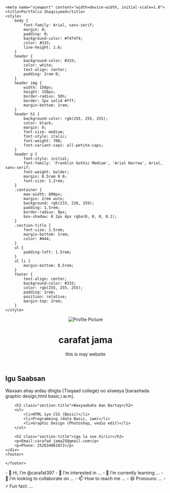 <!DOCTYPE html>
<!-- saved from url=(0057)file:///C:/Users/HP/Desktop/table%20folder/portfolia.html -->
<html lang="en"><head><meta http-equiv="Content-Type" content="text/html; charset=UTF-8">
    
    <meta name="viewport" content="width=device-width, initial-scale=1.0">
    <title>Portfolio Shaqsiyeed</title>
    <style>
        body {
            font-family: Arial, sans-serif;
            margin: 0;
            padding: 0;
            background-color: #f4f4f4;
            color: #333;
            line-height: 1.6;
        }
        header {
            background-color: #333;
            color: white;
            text-align: center;
            padding: 2rem 0;
        }
        header img {
            width: 150px;
            height: 150px;
            border-radius: 50%;
            border: 3px solid #fff;
            margin-bottom: 1rem;
        }
        header h1 {
            background-color: rgb(255, 255, 255);
            color: black;
            margin: 0;
            font-size: medium;
            font-style: italic;
            font-weight: 700;
            font-variant-caps: all-petite-caps;
        }
        header p {
            font-style: initial;
            font-family: 'Franklin Gothic Medium', 'Arial Narrow', Arial, sans-serif;
            font-weight: bolder;
            margin: 0.5rem 0 0;
            font-size: 1.2rem;
        }
        .container {
            max-width: 800px;
            margin: 2rem auto;
            background: rgb(233, 226, 159);
            padding: 1.5rem;
            border-radius: 8px;
            box-shadow: 0 2px 4px rgba(0, 0, 0, 0.1);
        }
        .section-title {
            font-size: 1.5rem;
            margin-bottom: 1rem;
            color: #444;
        }
        ul {
            padding-left: 1.5rem;
        }
        ul li {
            margin-bottom: 0.5rem;
        }
        footer {
            text-align: center;
            background-color: #333;
            color: rgb(255, 255, 255);
            padding: 1rem;
            position: relative;
            margin-top: 2rem;
        }
    </style>
</head>
<body>
    <header>
        <!-- Ku dar sawirkaaga -->
        <img src="carafad.png" alt="Profile Picture">
        <h1>carafat jama</h1>
        <p>this is may website</p>
    </header>
    <div class="container">
        <h2 class="section-title">Igu Saabsan</h2>
        <p>Waxaan ahay arday dhigta {Tisqaad college} oo xiiseeya [barashada. graphic design,html basic,i.w.m].</p>
        
        <h2 class="section-title">Waxyaabaha Aan Bartay</h2>
        <ul>
            <li>HTML iyo CSS (Basic)</li>
            <li>Programming (data Basic, iwm)</li>
            <li>Graphic Design (Photoshop, vedio edit)</li>
        </ul>

        <h2 class="section-title">iga la soo Xiriir</h2>
        <p>Email:carafad jama25@gmail.com</p>
        <p>Phone: 252634081872</p>
    </div>
    <footer>
       
    </footer>


</body>
</html>- 👋 Hi, I’m @carafat397
- 👀 I’m interested in ...
- 🌱 I’m currently learning ...
- 💞️ I’m looking to collaborate on ...
- 📫 How to reach me ...
- 😄 Pronouns: ...
- ⚡ Fun fact: ...

<!---
carafat397/carafat397 is a ✨ special ✨ repository because its `README.md` (this file) appears on your GitHub profile.
You can click the Preview link to take a look at your changes.
--->
